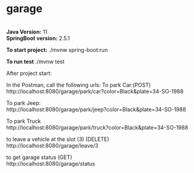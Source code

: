 # garage
<br/><b>Java Version:</b> 11
<br/><b>SpringBoot version:</b> 2.5.1

<b>To start project:</b>
./mvnw spring-boot:run

<b>To run test</b>
 ./mvnw test

After project start:

In the Postman, call the following urls:
To park Car:(POST) <br/>
http://localhost:8080/garage/park/car?color=Black&plate=34-SO-1988  

To park Jeep:<br/>
http://localhost:8080/garage/park/jeep?color=Black&plate=34-SO-1988  

To park Truck<br/>
http://localhost:8080/garage/park/truck?color=Black&plate=34-SO-1988  

to leave a vehicle at the slot (3) (DELETE)<br/>
http://localhost:8080/garage/leave/3

to get garage status (GET)<br/>
http://localhost:8080/garage/status

